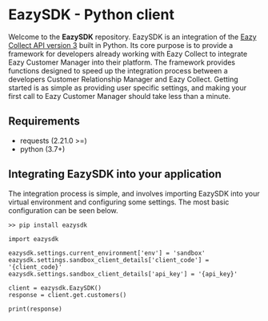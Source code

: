 # EazySDK - Python client
Welcome to the **EazySDK** repository.  EazySDK is an integration of the [Eazy Collect API version 3](https://eazycollectservices.github.io/EazyCollectAPIv3/) built in Python. Its core purpose is to provide a framework for developers already working with Eazy Collect to integrate Eazy Customer Manager into their platform. The framework provides functions designed to speed up the integration process between a developers Customer Relationship Manager and Eazy Collect. Getting started is as simple as providing user specific settings, and making your first call to Eazy Customer Manager should take less than a minute.

## Requirements

 - requests (2.21.0 >=)
 - python (3.7+)

## Integrating EazySDK into your application
The integration process is simple, and involves importing EazySDK into your virtual environment and configuring some settings. The most basic configuration can be seen below.

    >> pip install eazysdk
     
    import eazysdk
     
    eazysdk.settings.current_environment['env'] = 'sandbox'  
    eazysdk.settings.sandbox_client_details['client_code'] = '{client_code}'  
    eazysdk.settings.sandbox_client_details['api_key'] = '{api_key}'
     
    client = eazysdk.EazySDK()
    response = client.get.customers()
    
    print(response)

